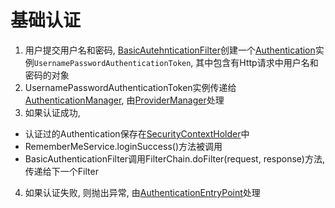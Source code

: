 # 基础认证

1. 用户提交用户名和密码, [BasicAutehnticationFilter](SpringSecurity_Common_Architecture.md#SecurityFilter)创建一个[Authentication](SpringSecurity_Authentication_Interface.md)实例`UsernamePasswordAuthenticationToken`, 其中包含有Http请求中用户名和密码的对象
2. UsernamePasswordAuthenticationToken实例传递给[AuthenticationManager](SpringSecurity_AuthenticationManager_Interface.md), 由[ProviderManager](SpringSecurity_ProviderManager.md)处理
3. 如果认证成功, 
- 认证过的Authentication保存在[SecurityContextHolder](SpringSecurity_SecurityContextHolder.md)中
- RememberMeService.loginSuccess()方法被调用
- BasicAuthenticationFilter调用FilterChain.doFilter(request, response)方法, 传递给下一个Filter
4. 如果认证失败, 则抛出异常, 由[AuthenticationEntryPoint](SpringSecurity_AuthenticationEntryPoint_Interface.md)处理